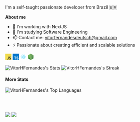 I'm a self-taught passionate developer from Brazil 🇧🇷

**About me**

- 🔭 I'm working with NextJS
- 🌱 I'm studying Software Engineering
- 📫 Contact me: vitorfernandesdeutsch@gmail.com
- ⚡ Passionate about creating efficient and scalable solutions

<code><img height="20" alt="javascript" src="https://raw.githubusercontent.com/github/explore/80688e429a7d4ef2fca1e82350fe8e3517d3494d/topics/javascript/javascript.png"></code>
<code><img height="20" alt="typescript" src="https://raw.githubusercontent.com/github/explore/80688e429a7d4ef2fca1e82350fe8e3517d3494d/topics/typescript/typescript.png"></code>
<code><img height="20" alt="react" src="https://raw.githubusercontent.com/github/explore/80688e429a7d4ef2fca1e82350fe8e3517d3494d/topics/react/react.png"></code>
<code><img height="20" alt="nodejs" src="https://raw.githubusercontent.com/github/explore/80688e429a7d4ef2fca1e82350fe8e3517d3494d/topics/nodejs/nodejs.png"></code>    


 ![VitorHFernandes's Stats](https://github-readme-stats.vercel.app/api?username=VitorHFernandes&theme=dracula&show_icons=true&hide_border=false&count_private=true) ![VitorHFernandes's Streak](https://github-readme-streak-stats.herokuapp.com/?user=VitorHFernandes&theme=dracula&hide_border=false) 

#### More Stats

![VitorHFernandes's Top Languages](https://github-readme-stats.vercel.app/api/top-langs/?username=VitorHFernandes&theme=dracula&show_icons=true&hide_border=false)

<br />
<br />

  <a href = "mailto:vitorfernandesdeutsch@gmail.com"><img src="https://img.shields.io/badge/-Gmail-%23333?style=for-the-badge&logo=gmail&logoColor=white" target="_blank"></a>
  <a href="https://www.linkedin.com/in/v%C3%ADtor-henrique-fernandes-417817198/" target="_blank"><img src="https://img.shields.io/badge/-LinkedIn-%230077B5?style=for-the-badge&logo=linkedin&logoColor=white" target="_blank"></a> 
</a>
